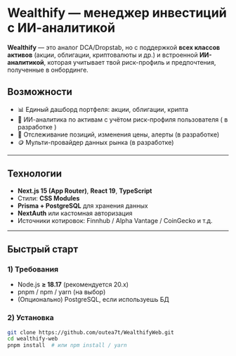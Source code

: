 # Wealthify — менеджер инвестиций с ИИ-аналитикой

**Wealthify** — это аналог DCA/Dropstab, но с поддержкой **всех классов активов** (акции, облигации, криптовалюты и др.) и встроенной **ИИ-аналитикой**, которая учитывает твой риск-профиль и предпочтения, полученные в онбординге.

## Возможности

* 📊 Единый дашборд портфеля: акции, облигации, крипта
* 🧠 ИИ-аналитика по активам с учётом риск-профиля пользователя ( в разработке )
* 🔔 Отслеживание позиций, изменения цены, алерты (в разработке)
* 🪙 Мульти-провайдер данных рынка (в разработке)

---

## Технологии

* **Next.js 15 (App Router)**, **React 19**, **TypeScript**
* Стили: **CSS Modules**
* **Prisma + PostgreSQL** для хранения данных
* **NextAuth** или кастомная авторизация
* Источники котировок: Finnhub / Alpha Vantage / CoinGecko и т.д.

---

## Быстрый старт

### 1) Требования

* Node.js **≥ 18.17** (рекомендуется 20.x)
* pnpm / npm / yarn (на выбор)
* (Опционально) PostgreSQL, если используешь БД

### 2) Установка

```bash
git clone https://github.com/outea7t/WealthifyWeb.git
cd wealthify-web
pnpm install  # или npm install / yarn
```

